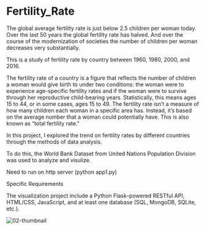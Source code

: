 # Fertility_Rate

The global average fertility rate is just below 2.5 children per woman today. Over the last 50 years the global fertility rate has halved. And over the course of the modernization of societies the number of children per woman decreases very substantially.

This is a study of fertility rate by country between 1960, 1980, 2000, and 2016.

The fertility rate of a country is a figure that reflects the number of children a woman would give birth to under two conditions: the woman were to experience age-specific fertility rates and if the woman were to survive through her reproductive child-bearing years. Statistically, this means ages 15 to 44, or in some cases, ages 15 to 49. The fertility rate isn’t a measure of how many children each woman in a specific area has. Instead, it’s based on the average number that a woman could potentially have. This is also known as “total fertility rate.”

In this project,  I explored the trend on fertility rates by different countries through the methods of data analysis. 

To do this, the World Bank Dataset from United Nations Population Division was used to analyze and visulize.

Need to run on http server (python app1.py)

Specific Requirements

The visualization project include a Python Flask–powered RESTful API, HTML/CSS, JavaScript, and at least one database (SQL, MongoDB, SQLite, etc.).

![02-thumbnail](https://user-images.githubusercontent.com/49255104/71629996-3d49ff00-2bc6-11ea-8d5d-0a593d5fc6d9.png)
